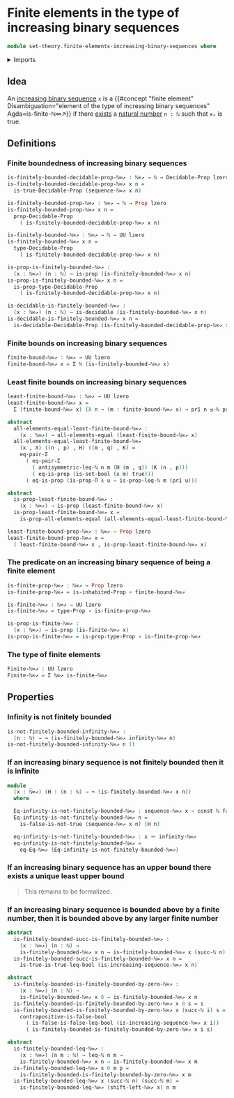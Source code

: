 # Finite elements in the type of increasing binary sequences

```agda
module set-theory.finite-elements-increasing-binary-sequences where
```

<details><summary>Imports</summary>

```agda
open import elementary-number-theory.inequality-natural-numbers
open import elementary-number-theory.natural-numbers

open import foundation.booleans
open import foundation.constant-maps
open import foundation.decidable-propositions
open import foundation.decidable-types
open import foundation.dependent-pair-types
open import foundation.equality-dependent-pair-types
open import foundation.function-types
open import foundation.homotopies
open import foundation.inequality-booleans
open import foundation.inhabited-types
open import foundation.negation
open import foundation.propositional-truncations
open import foundation.propositions
open import foundation.universe-levels

open import foundation-core.identity-types

open import set-theory.increasing-binary-sequences
```

</details>

## Idea

An [increasing binary sequence](set-theory.increasing-binary-sequences.md) `x`
is a
{{#concept "finite element" Disambiguation="element of the type of increasing binary sequences" Agda=is-finite-ℕ∞↗}}
if there [exists](foundation.existential-quantification.md) a
[natural number](elementary-number-theory.natural-numbers.md) `n : ℕ` such that
`xₙ` is true.

## Definitions

### Finite boundedness of increasing binary sequences

```agda
is-finitely-bounded-decidable-prop-ℕ∞↗ : ℕ∞↗ → ℕ → Decidable-Prop lzero
is-finitely-bounded-decidable-prop-ℕ∞↗ x n =
  is-true-Decidable-Prop (sequence-ℕ∞↗ x n)

is-finitely-bounded-prop-ℕ∞↗ : ℕ∞↗ → ℕ → Prop lzero
is-finitely-bounded-prop-ℕ∞↗ x n =
  prop-Decidable-Prop
    ( is-finitely-bounded-decidable-prop-ℕ∞↗ x n)

is-finitely-bounded-ℕ∞↗ : ℕ∞↗ → ℕ → UU lzero
is-finitely-bounded-ℕ∞↗ x n =
  type-Decidable-Prop
    ( is-finitely-bounded-decidable-prop-ℕ∞↗ x n)

is-prop-is-finitely-bounded-ℕ∞↗ :
  (x : ℕ∞↗) (n : ℕ) → is-prop (is-finitely-bounded-ℕ∞↗ x n)
is-prop-is-finitely-bounded-ℕ∞↗ x n =
  is-prop-type-Decidable-Prop
    ( is-finitely-bounded-decidable-prop-ℕ∞↗ x n)

is-decidable-is-finitely-bounded-ℕ∞↗ :
  (x : ℕ∞↗) (n : ℕ) → is-decidable (is-finitely-bounded-ℕ∞↗ x n)
is-decidable-is-finitely-bounded-ℕ∞↗ x n =
  is-decidable-Decidable-Prop (is-finitely-bounded-decidable-prop-ℕ∞↗ x n)
```

### Finite bounds on increasing binary sequences

```agda
finite-bound-ℕ∞↗ : ℕ∞↗ → UU lzero
finite-bound-ℕ∞↗ x = Σ ℕ (is-finitely-bounded-ℕ∞↗ x)
```

### Least finite bounds on increasing binary sequences

```agda
least-finite-bound-ℕ∞↗ : ℕ∞↗ → UU lzero
least-finite-bound-ℕ∞↗ x =
  Σ (finite-bound-ℕ∞↗ x) (λ n → (m : finite-bound-ℕ∞↗ x) → pr1 n ≤-ℕ pr1 m)

abstract
  all-elements-equal-least-finite-bound-ℕ∞↗ :
    (x : ℕ∞↗) → all-elements-equal (least-finite-bound-ℕ∞↗ x)
  all-elements-equal-least-finite-bound-ℕ∞↗
    (x , X) ((n , p) , H) ((m , q) , K) =
    eq-pair-Σ
      ( eq-pair-Σ
        ( antisymmetric-leq-ℕ n m (H (m , q)) (K (n , p)))
        ( eq-is-prop (is-set-bool (x m) true)))
      ( eq-is-prop (is-prop-Π λ u → is-prop-leq-ℕ m (pr1 u)))

abstract
  is-prop-least-finite-bound-ℕ∞↗ :
    (x : ℕ∞↗) → is-prop (least-finite-bound-ℕ∞↗ x)
  is-prop-least-finite-bound-ℕ∞↗ x =
    is-prop-all-elements-equal (all-elements-equal-least-finite-bound-ℕ∞↗ x)

least-finite-bound-prop-ℕ∞↗ : ℕ∞↗ → Prop lzero
least-finite-bound-prop-ℕ∞↗ x =
  ( least-finite-bound-ℕ∞↗ x , is-prop-least-finite-bound-ℕ∞↗ x)
```

### The predicate on an increasing binary sequence of being a finite element

```agda
is-finite-prop-ℕ∞↗ : ℕ∞↗ → Prop lzero
is-finite-prop-ℕ∞↗ = is-inhabited-Prop ∘ finite-bound-ℕ∞↗

is-finite-ℕ∞↗ : ℕ∞↗ → UU lzero
is-finite-ℕ∞↗ = type-Prop ∘ is-finite-prop-ℕ∞↗

is-prop-is-finite-ℕ∞↗ :
  (x : ℕ∞↗) → is-prop (is-finite-ℕ∞↗ x)
is-prop-is-finite-ℕ∞↗ = is-prop-type-Prop ∘ is-finite-prop-ℕ∞↗
```

### The type of finite elements

```agda
Finite-ℕ∞↗ : UU lzero
Finite-ℕ∞↗ = Σ ℕ∞↗ is-finite-ℕ∞↗
```

## Properties

### Infinity is not finitely bounded

```agda
is-not-finitely-bounded-infinity-ℕ∞↗ :
  (n : ℕ) → ¬ (is-finitely-bounded-ℕ∞↗ infinity-ℕ∞↗ n)
is-not-finitely-bounded-infinity-ℕ∞↗ n ()
```

### If an increasing binary sequence is not finitely bounded then it is infinite

```agda
module _
  (x : ℕ∞↗) (H : (n : ℕ) → ¬ (is-finitely-bounded-ℕ∞↗ x n))
  where

  Eq-infinity-is-not-finitely-bounded-ℕ∞↗ : sequence-ℕ∞↗ x ~ const ℕ false
  Eq-infinity-is-not-finitely-bounded-ℕ∞↗ n =
    is-false-is-not-true (sequence-ℕ∞↗ x n) (H n)

  eq-infinity-is-not-finitely-bounded-ℕ∞↗ : x ＝ infinity-ℕ∞↗
  eq-infinity-is-not-finitely-bounded-ℕ∞↗ =
    eq-Eq-ℕ∞↗ (Eq-infinity-is-not-finitely-bounded-ℕ∞↗)
```

### If an increasing binary sequence has an upper bound there exists a unique least upper bound

> This remains to be formalized.

### If an increasing binary sequence is bounded above by a finite number, then it is bounded above by any larger finite number

```agda
abstract
  is-finitely-bounded-succ-is-finitely-bounded-ℕ∞↗ :
    (x : ℕ∞↗) (n : ℕ) →
    is-finitely-bounded-ℕ∞↗ x n → is-finitely-bounded-ℕ∞↗ x (succ-ℕ n)
  is-finitely-bounded-succ-is-finitely-bounded-ℕ∞↗ x n =
    is-true-is-true-leq-bool (is-increasing-sequence-ℕ∞↗ x n)

abstract
  is-finitely-bounded-is-finitely-bounded-by-zero-ℕ∞↗ :
    (x : ℕ∞↗) (n : ℕ) →
    is-finitely-bounded-ℕ∞↗ x 0 → is-finitely-bounded-ℕ∞↗ x n
  is-finitely-bounded-is-finitely-bounded-by-zero-ℕ∞↗ x 0 s = s
  is-finitely-bounded-is-finitely-bounded-by-zero-ℕ∞↗ x (succ-ℕ i) s =
    contrapositive-is-false-bool
      ( is-false-is-false-leq-bool (is-increasing-sequence-ℕ∞↗ x i))
      ( is-finitely-bounded-is-finitely-bounded-by-zero-ℕ∞↗ x i s)

abstract
  is-finitely-bounded-leq-ℕ∞↗ :
    (x : ℕ∞↗) (n m : ℕ) → leq-ℕ n m →
    is-finitely-bounded-ℕ∞↗ x n → is-finitely-bounded-ℕ∞↗ x m
  is-finitely-bounded-leq-ℕ∞↗ x 0 m p =
    is-finitely-bounded-is-finitely-bounded-by-zero-ℕ∞↗ x m
  is-finitely-bounded-leq-ℕ∞↗ x (succ-ℕ n) (succ-ℕ m) =
    is-finitely-bounded-leq-ℕ∞↗ (shift-left-ℕ∞↗ x) n m
```
